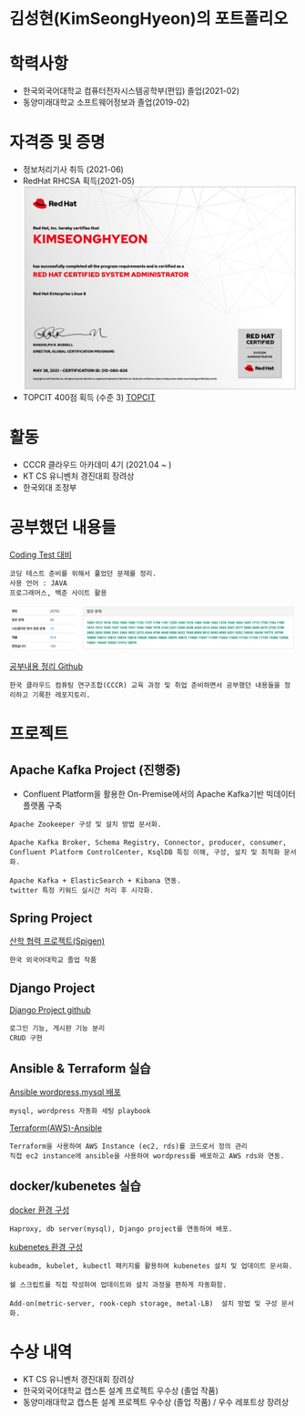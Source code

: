 # 김성현(KimSeongHyeon)의 포트폴리오
# 학력사항
- 한국외국어대학교 컴퓨터전자시스템공학부(편입) 졸업(2021-02)
- 동양미래대학교 소프트웨어정보과 졸업(2019-02)

# 자격증 및 증명
- 정보처리기사 취득 (2021-06)
- RedHat RHCSA 획득(2021-05)
![REDHAT RHCSA](/images/RHCSA.png)
- TOPCIT 400점 획득 (수준 3)
[TOPCIT](/images/Topcit.pdf)

# 활동
- CCCR 클라우드 아카데미 4기 (2021.04 ~ )
- KT CS 유니벤처 경진대회 장려상
- 한국외대 조정부

# 공부했던 내용들
[Coding Test 대비](https://github.com/shkimm5189/CodeTestPrac)
```
코딩 테스트 준비를 위해서 풀었던 문제를 정리.
사용 언어 : JAVA
프로그래머스, 백준 사이트 활용
```

![baekjoon](/images/baekjoon.png)

[공부내용 정리 Github](https://github.com/shkimm5189/today-i-learned)
```
한국 클라우드 컴퓨팅 연구조합(CCCR) 교육 과정 및 취업 준비하면서 공부했던 내용들을 정리하고 기록한 레포지토리.
```

# 프로젝트
## Apache Kafka Project (진행중)
- Confluent Platform을 활용한 On-Premise에서의 Apache Kafka기반 빅데이터 플랫폼 구축
```
Apache Zookeeper 구성 및 설치 방법 문서화.

Apache Kafka Broker, Schema Registry, Connector, producer, consumer, Confluent Platform ControlCenter, KsqlDB 특징 이해, 구성, 설치 및 최적화 문서화.

Apache Kafka + ElasticSearch + Kibana 연동.
twitter 특정 키워드 실시간 처리 후 시각화.
```

## Spring Project
[산학 협력 프로젝트(Spigen)](https://github.com/shkimm5189/ContractManageSystem)
```
한국 외국어대학교 졸업 작품
```

## Django Project
[Django Project github](https://github.com/shkimm5189/today-i-learned/tree/main/Django)
```
로그인 기능, 게시판 기능 분리
CRUD 구현
```

## Ansible & Terraform 실습
[Ansible wordpress,mysql 배포](https://github.com/shkimm5189/ansible-wordpress)
```
mysql, wordpress 자동화 세팅 playbook
```

[Terraform(AWS)-Ansible](https://github.com/shkimm5189/proj-terrform)
```
Terraform을 사용하여 AWS Instance (ec2, rds)를 코드로서 정의 관리
직접 ec2 instance에 ansible을 사용하여 wordpress를 배포하고 AWS rds와 연동.
```

## docker/kubenetes 실습
[docker 환경 구성](https://github.com/shkimm5189/docker-compose)
```
Haproxy, db server(mysql), Django project를 연동하여 배포.
```

[kubenetes 환경 구성](https://github.com/shkimm5189/k8s-install)
```
kubeadm, kubelet, kubectl 패키지를 활용하여 kubenetes 설치 및 업데이트 문서화.

쉘 스크립트를 직접 작성하여 업데이트와 설치 과정을 편하게 자동화함.

Add-on(metric-server, rook-ceph storage, metal-LB)  설치 방법 및 구성 문서화.
```

# 수상 내역
- KT CS 유니벤처 경진대회 장려상
- 한국외국어대학교 캡스톤 설계 프로젝트 우수상 (졸업 작품)
- 동양미래대학교 캡스톤 설계 프로젝트 우수상 (졸업 작품) / 우수 레포트상 장려상
